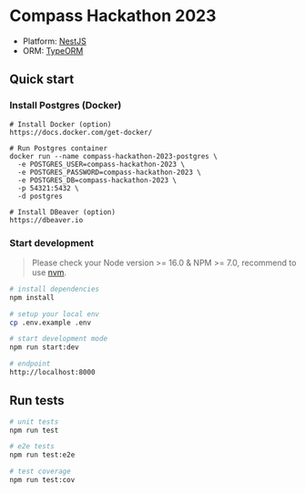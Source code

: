 # Compass Hackathon 2023

- Platform: [NestJS](https://nestjs.com)
- ORM: [TypeORM](https://typeorm.io)

## Quick start

### Install Postgres (Docker)

```
# Install Docker (option)
https://docs.docker.com/get-docker/

# Run Postgres container
docker run --name compass-hackathon-2023-postgres \
  -e POSTGRES_USER=compass-hackathon-2023 \
  -e POSTGRES_PASSWORD=compass-hackathon-2023 \
  -e POSTGRES_DB=compass-hackathon-2023 \
  -p 54321:5432 \
  -d postgres

# Install DBeaver (option)
https://dbeaver.io
```

### Start development

> Please check your Node version >= 16.0 & NPM >= 7.0, recommend to use [nvm](https://github.com/nvm-sh/nvm).

```bash
# install dependencies
npm install

# setup your local env
cp .env.example .env

# start development mode
npm run start:dev

# endpoint
http://localhost:8000
```

## Run tests

```bash
# unit tests
npm run test

# e2e tests
npm run test:e2e

# test coverage
npm run test:cov
```
